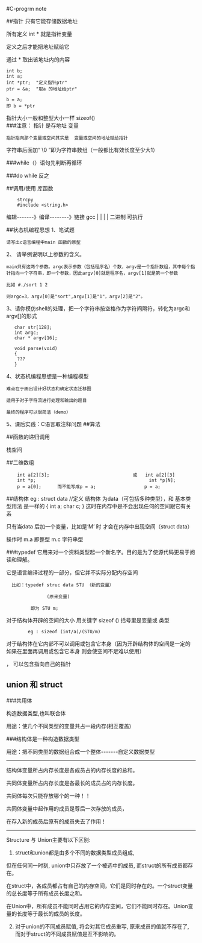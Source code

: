 #C-progrm note

##指针
只有它能存储数据地址

所有定义 int * 就是指针变量

定义之后才能把地址赋给它

通过 * 取出该地址内的内容

    int b;
    int a;
    int *ptr;  "定义指针ptr"
    ptr = &a;  "取a 的地址给ptr"

    b = a;	  
    即 b = *ptr

指针大小一般和整型大小一样
        sizeof()     
###注意：
    指针 是存地址 变量

    指针指向那个变量或空间其实是  变量或空间的地址赋给指针

字符串后面加“ \0 ”即为字符串数组（一般都比有效长度至少大1）

###while（）语句先判断再循环

###do while 反之

##调用/使用  库函数

        strcpy
        #include <string.h>

编辑-------》编译--------》链接
      gcc     |             |
              |             |
             二进制      可执行


##状态机编程思想
1、笔试题

    请写出c语言编程中main 函数的原型

2、 请举例说明以上参数的含义。

	main只有这两个参数。argc表示参数（包括程序名）个数，argv是一个指针数组，其中每个指针指向一个字符串，即一个参数，因此argv[0]就是程序名，argv[1]就是第一个参数

    比如 #./sort 1 2
	
    则argc=3，argv[0]是"sort",argv[1]是"1"，argv[2]是"2"。

3、请你模仿shell的处理，把一个字符串按空格作为字符间隔符，转化为argc和argv[]的形式

       char str[128];
       int argc;
       char * argv[16];

       void parse(void)
       {
        ???
       }
4、状态机编程思想是一种编程模型
    
    难点在于画出设计好状态和确定状态迁移图
	
    适用于对于字符流进行处理和输出的题目
	
    最终的程序可以很简洁（demo）

5、课后实践：C语言取注释问题
##算法

##函数的递归调用

  栈空间

##二维数组

        int a[2][3];                               或   int a[2][3]
        int *p;                                          int *p[N];
        p = a[0];      而不能写成p = a;                  p = a;

##结构体
      eg :
      struct data           //定义 结构体 为data（可包括多种类型），和 基本类型用法 是一样的
      { 
        int a;
        char c;
      }
这时在内存中是不会出现任何的空间跟它有关系 

只有当data 后加一个变量，比如是‘M’ 时  才会在内存中出现空间（struct data）

操作时 m.a  即整型      m.c    字符串型

###typedef
它用来对一个资料类型起一个新名字。目的是为了使源代码更易于阅读和理解。

它是语言编译过程的一部分，但它并不实际分配内存空间

      比如：typedef struc data STU （新的变量） 
                           
                   (原来变量)
                           
             即为 STU m;
对于结构体开辟的空间的大小 用关键字 sizeof () 括号里是变量或 类型
 
            eg : sizeof (int/a)/(STU/m)
 
对于结构体在它内部不可以调用或包含它本身（因为开辟结构体的空间是一定的 如果在里面再调用或包含它本身 则会使空间不足难以使用） 

， 可以包含指向自己的指针

## union 和 struct

###共用体

构造数据类型,也叫联合体

用途：使几个不同类型的变量共占一段内存(相互覆盖)

###结构体是一种构造数据类型

用途：把不同类型的数据组合成一个整体-------自定义数据类型

---------------------------------------------------------------

结构体变量所占内存长度是各成员占的内存长度的总和。

共同体变量所占内存长度是各最长的成员占的内存长度。

共同体每次只能存放哪个的一种！！

共同体变量中起作用的成员是尊后一次存放的成员，

在存入新的成员后原有的成员失去了作用！

---------------------------------------------------------------

Structure 与 Union主要有以下区别:

1. struct和union都是由多个不同的数据类型成员组成, 

但在任何同一时刻, union中只存放了一个被选中的成员, 而struct的所有成员都存在。

在struct中，各成员都占有自己的内存空间，它们是同时存在的。一个struct变量的总长度等于所有成员长度之和。

在Union中，所有成员不能同时占用它的内存空间，它们不能同时存在。Union变量的长度等于最长的成员的长度。

2. 对于union的不同成员赋值, 将会对其它成员重写, 原来成员的值就不存在了, 而对于struct的不同成员赋值是互不影响的。

